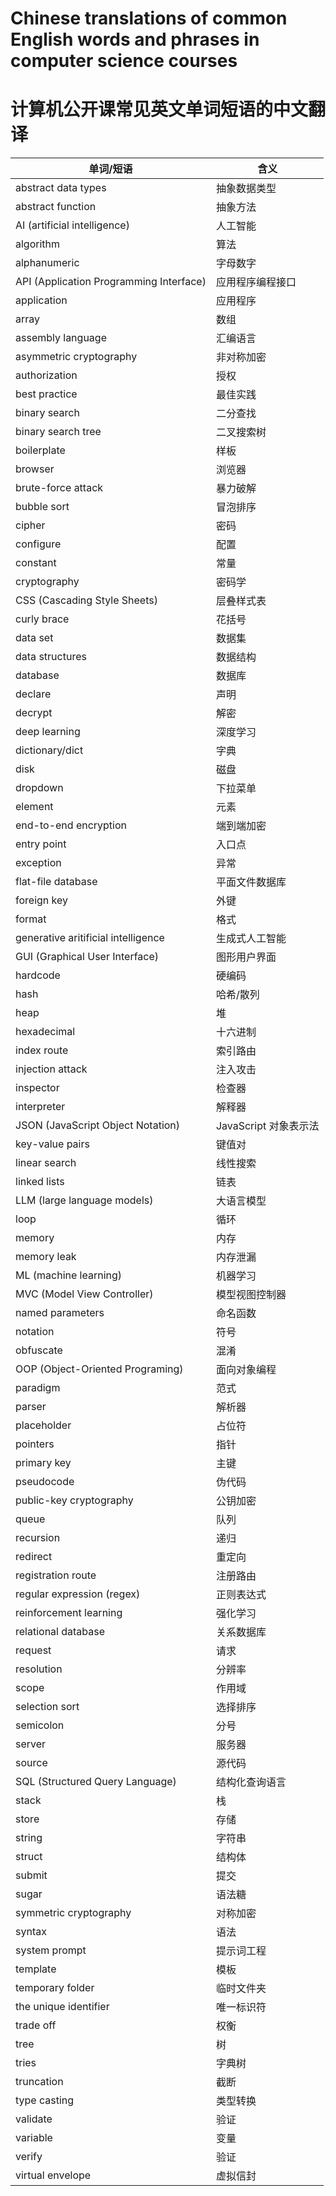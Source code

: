 # Chinese translations of common English words and phrases in computer science courses
# 计算机公开课常见英文单词短语的中文翻译

| 单词/短语                                   | 含义               |
| --------------------------------------- | ---------------- |
| abstract data types                     | 抽象数据类型           |
| abstract function                       | 抽象方法             |
| AI (artificial intelligence)            | 人工智能             |
| algorithm                               | 算法               |
| alphanumeric                            | 字母数字             |
| API (Application Programming Interface) | 应用程序编程接口         |
| application                             | 应用程序             |
| array                                   | 数组               |
| assembly language                       | 汇编语言             |
| asymmetric cryptography                 | 非对称加密            |
| authorization                           | 授权               |
| best practice                           | 最佳实践             |
| binary search                           | 二分查找             |
| binary search tree                      | 二叉搜索树            |
| boilerplate                             | 样板               |
| browser                                 | 浏览器              |
| brute-force attack                      | 暴力破解             |
| bubble sort                             | 冒泡排序             |
| cipher                                  | 密码               |
| configure                               | 配置               |
| constant                                | 常量               |
| cryptography                            | 密码学              |
| CSS (Cascading Style Sheets)            | 层叠样式表            |
| curly brace                             | 花括号              |
| data set                                | 数据集              |
| data structures                         | 数据结构             |
| database                                | 数据库              |
| declare                                 | 声明               |
| decrypt                                 | 解密               |
| deep learning                           | 深度学习             |
| dictionary/dict                         | 字典               |
| disk                                    | 磁盘               |
| dropdown                                | 下拉菜单             |
| element                                 | 元素               |
| end-to-end encryption                   | 端到端加密            |
| entry point                             | 入口点              |
| exception                               | 异常               |
| flat-file database                      | 平面文件数据库          |
| foreign key                             | 外键               |
| format                                  | 格式               |
| generative aritificial intelligence     | 生成式人工智能          |
| GUI (Graphical User Interface)          | 图形用户界面           |
| hardcode                                | 硬编码              |
| hash                                    | 哈希/散列            |
| heap                                    | 堆                |
| hexadecimal                             | 十六进制             |
| index route                             | 索引路由             |
| injection attack                        | 注入攻击             |
| inspector                               | 检查器              |
| interpreter                             | 解释器              |
| JSON (JavaScript Object Notation)       | JavaScript 对象表示法 |
| key-value pairs                         | 键值对              |
| linear search                           | 线性搜索             |
| linked lists                            | 链表               |
| LLM (large language models)             | 大语言模型            |
| loop                                    | 循环               |
| memory                                  | 内存               |
| memory leak                             | 内存泄漏             |
| ML (machine learning)                   | 机器学习             |
| MVC (Model View Controller)             | 模型视图控制器          |
| named parameters                        | 命名函数             |
| notation                                | 符号               |
| obfuscate                               | 混淆               |
| OOP (Object-Oriented Programing)        | 面向对象编程           |
| paradigm                                | 范式               |
| parser                                  | 解析器              |
| placeholder                             | 占位符              |
| pointers                                | 指针               |
| primary key                             | 主键               |
| pseudocode                              | 伪代码              |
| public-key cryptography                 | 公钥加密             |
| queue                                   | 队列               |
| recursion                               | 递归               |
| redirect                                | 重定向              |
| registration route                      | 注册路由             |
| regular expression (regex)              | 正则表达式            |
| reinforcement learning                  | 强化学习             |
| relational database                     | 关系数据库            |
| request                                 | 请求               |
| resolution                              | 分辨率              |
| scope                                   | 作用域              |
| selection sort                          | 选择排序             |
| semicolon                               | 分号               |
| server                                  | 服务器              |
| source                                  | 源代码              |
| SQL (Structured Query Language)         | 结构化查询语言          |
| stack                                   | 栈                |
| store                                   | 存储               |
| string                                  | 字符串              |
| struct                                  | 结构体              |
| submit                                  | 提交               |
| sugar                                   | 语法糖              |
| symmetric cryptography                  | 对称加密             |
| syntax                                  | 语法               |
| system prompt                           | 提示词工程            |
| template                                | 模板               |
| temporary folder                        | 临时文件夹            |
| the unique identifier                   | 唯一标识符            |
| trade off                               | 权衡               |
| tree                                    | 树                |
| tries                                   | 字典树              |
| truncation                              | 截断               |
| type casting                            | 类型转换             |
| validate                                | 验证               |
| variable                                | 变量               |
| verify                                  | 验证               |
| virtual envelope                        | 虚拟信封             |
